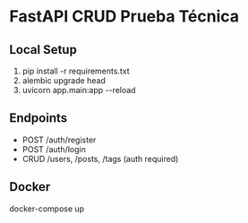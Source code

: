 # FastAPI CRUD Prueba Técnica

## Local Setup
1. pip install -r requirements.txt
2. alembic upgrade head
3. uvicorn app.main:app --reload

## Endpoints
- POST /auth/register
- POST /auth/login
- CRUD /users, /posts, /tags (auth required)

## Docker
docker-compose up